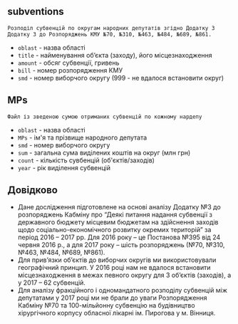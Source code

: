 ## subventions
    Розподіл субвенцій по округам народних депутатів згідно Додатку 3 Додатку 3 до Розпоряджень КМУ №70, №310, №463, №484, №689, №861.
* ```oblast``` - назва області
* ```title``` - найменування об’єкта (заходу), його місцезнаходження
* ```amount``` - обсяг субвенції, гривень
* ```bill``` - номер розпорядження КМУ
* ```smd``` - номер виборчого округу (999 - не вдалося встановити округ)

## MPs
    Файл із зведеною сумою отриманих субвенцій по кожному нардепу
* ```oblast``` - назва області
* ```MPs``` - ім'я та прізвище народного депутата
* ```smd``` - номер виборчого округу
* ```sum``` - загальна сума виділених коштів на округ (млн грн)
* ```count``` - кількість сувбенцій (об'єктів/заходів)
* ```year``` - рік виділення субвенцій

## Довідково
* Дане дослідження підготовлене на основі аналізу Додатку №3 до розпоряджень Кабміну про “Деякі питання надання субвенції з державного бюджету місцевим бюджетам на здійснення заходів щодо соціально-економічного розвитку окремих територій” за період 2016 – 2017 рр.  Для 2016 року – це Постанова №395 від 24 червня 2016 р., а для 2017 року – шість розпоряджень (№70, №310, №463, №484, №689, №861).
* Для прив’язки об’єктів до виборчих округів ми використовували географічний принцип. У 2016 році нам не вдалося встановити місцезнаходження в межах певного округу для 3 об’єктів (заходів), а у 2017 – 62 субвенцій.
* Для аналізу фракційного і одномандатного розподілу субвенцій між депутатами у 2017 році ми не брали до уваги Розпорядження Кабміну №70 та 100-мільйонну субвенцію на будівництво хірургічного корпусу обласної лікарні ім. Пирогова у м. Вінниця.
